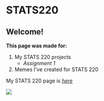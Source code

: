 # STATS220
## Welcome!
**This page was made for:**
1. My STATS 220 projects
   - *Assignment 1*
3. Memes I've created for STATS 220

My STATS 220 page is [*here*](https://webturtl.github.io/stats220/)

![](https://images.pexels.com/photos/358482/pexels-photo-358482.jpeg?auto=compress&cs=tinysrgb&dpr=1&w=500)
